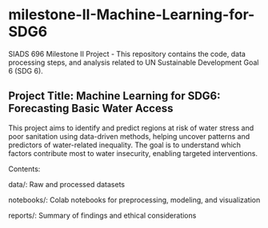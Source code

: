 # milestone-II-Machine-Learning-for-SDG6
SIADS 696 Milestone II Project - This repository contains the code, data processing steps, and analysis related to UN Sustainable Development Goal 6 (SDG 6).

## Project Title: Machine Learning for SDG6: Forecasting Basic Water Access

This project aims to identify and predict regions at risk of water stress and poor sanitation using data-driven methods, helping uncover patterns and predictors of water-related inequality. The goal is to understand which factors contribute most to water insecurity, enabling targeted interventions.

Contents:

data/: Raw and processed datasets

notebooks/: Colab notebooks for preprocessing, modeling, and visualization

reports/: Summary of findings and ethical considerations